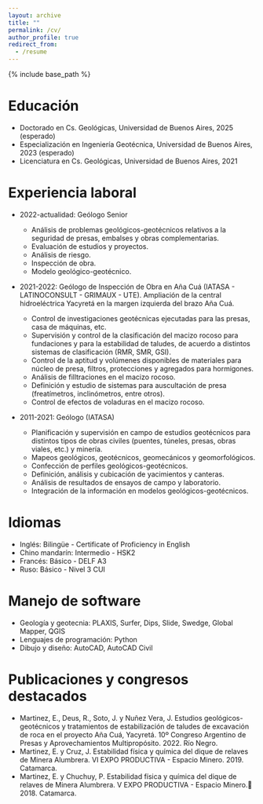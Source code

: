 ```yaml
---
layout: archive
title: ""
permalink: /cv/
author_profile: true
redirect_from:
  - /resume
---
```


{% include base_path %}

Educación
======
* Doctorado en Cs. Geológicas, Universidad de Buenos Aires, 2025 (esperado)
* Especialización en Ingeniería Geotécnica, Universidad de Buenos Aires, 2023 (esperado)
* Licenciatura en Cs. Geológicas, Universidad de Buenos Aires, 2021
  
Experiencia laboral
======

* 2022-actualidad: Geólogo Senior
  * Análisis de problemas geológicos-geotécnicos relativos a la seguridad de presas, embalses y obras complementarias.
  * Evaluación de estudios y proyectos.
  * Análisis de riesgo.
  * Inspección de obra.
  * Modelo geológico-geotécnico.

* 2021-2022: Geólogo de Inspección de Obra en Aña Cuá (IATASA - LATINOCONSULT - GRIMAUX - UTE). Ampliación de la central hidroeléctrica Yacyretá en la margen izquierda del brazo Aña Cuá.
  * Control de investigaciones geotécnicas ejecutadas para las presas, casa de máquinas, etc.
  * Supervisión y control de la clasificación del macizo rocoso para fundaciones y para la estabilidad de taludes, de acuerdo a distintos sistemas de clasificación (RMR, SMR, GSI).
  * Control de la aptitud y volúmenes disponibles de materiales para núcleo de presa, filtros, protecciones y agregados para hormigones.
  * Análisis de filltraciones en el macizo rocoso.
  * Definición y estudio de sistemas para auscultación de presa (freatímetros, inclinómetros, entre otros).
  * Control de efectos de voladuras en el macizo rocoso.

* 2011-2021: Geólogo (IATASA)
  * Planificación y supervisión en campo de estudios geotécnicos para distintos tipos de obras civiles (puentes, túneles, presas, obras viales, etc.) y minería.
  * Mapeos geológicos, geotécnicos, geomecánicos y geomorfológicos.
  * Confección de perfiles geológicos-geotécnicos.
  * Definición, análisis y cubicación de yacimientos y canteras.
  * Análisis de resultados de ensayos de campo y laboratorio.
  * Integración de la información en modelos geológicos-geotécnicos.
  
Idiomas
======
* Inglés: Bilingüe - Certificate of Proficiency in English
* Chino mandarín: Intermedio - HSK2
* Francés: Básico - DELF A3
* Ruso: Básico - Nivel 3 CUI

Manejo de software
======
* Geología y geotecnia: PLAXIS, Surfer, Dips, Slide, Swedge, Global Mapper, QGIS
* Lenguajes de programación: Python
* Dibujo y diseño: AutoCAD, AutoCAD Civil

  
Publicaciones y congresos destacados
======
* Martinez, E., Deus, R., Soto, J. y Nuñez Vera, J. Estudios geológicos- geotécnicos y tratamientos de estabilización de taludes de excavación de roca en el proyecto Aña Cuá, Yacyretá. 10º Congreso Argentino de Presas y Aprovechamientos Multipropósito. 2022. Río Negro.
* Martinez, E. y Cruz, J. Estabilidad física y química del dique de relaves de Minera Alumbrera. VI EXPO PRODUCTIVA - Espacio Minero. 2019. Catamarca.
* Martinez, E. y Chuchuy, P. Estabilidad física y química del dique de relaves de Minera Alumbrera. V EXPO PRODUCTIVA - Espacio Minero. 2018. Catamarca.
  
